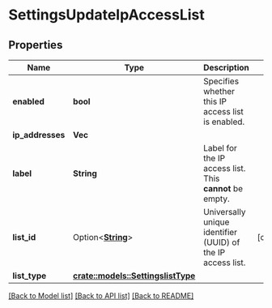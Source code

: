# SettingsUpdateIpAccessList

## Properties

Name | Type | Description | Notes
------------ | ------------- | ------------- | -------------
**enabled** | **bool** | Specifies whether this IP access list is enabled. | 
**ip_addresses** | **Vec<String>** |  | 
**label** | **String** | Label for the IP access list. This **cannot** be empty. | 
**list_id** | Option<[**String**](String.md)> | Universally unique identifier (UUID) of the IP access list. | [optional]
**list_type** | [**crate::models::SettingslistType**](Settingslist_type.md) |  | 

[[Back to Model list]](../README.md#documentation-for-models) [[Back to API list]](../README.md#documentation-for-api-endpoints) [[Back to README]](../README.md)


